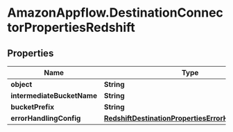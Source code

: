 # AmazonAppflow.DestinationConnectorPropertiesRedshift

## Properties

Name | Type | Description | Notes
------------ | ------------- | ------------- | -------------
**object** | **String** |  | 
**intermediateBucketName** | **String** |  | 
**bucketPrefix** | **String** |  | [optional] 
**errorHandlingConfig** | [**RedshiftDestinationPropertiesErrorHandlingConfig**](RedshiftDestinationPropertiesErrorHandlingConfig.md) |  | [optional] 


